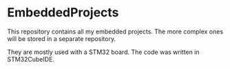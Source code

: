 # EmbeddedProjects
This repository contains all my embedded projects. The more complex ones will be stored in a separate repository.

They are mostly used with a STM32 board. The code was written in STM32CubeIDE.
